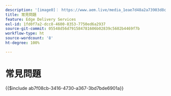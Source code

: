 ```yaml
---
description: '[image0]： https://www.aem.live/media_1eae7d48a2a73903d8c880cb8cf2dcfad47f73291.png#width=1600&height=1200'
title: 常見問題
feature: Edge Delivery Services
exl-id: 1fd0f7a2-dcc8-4600-8353-7750ed6a2937
source-git-commit: 05548d56d791584781606b02839c5602b4469f7b
workflow-type: ht
source-wordcount: '8'
ht-degree: 100%

---
```


# 常見問題

{{$include ab7f08cb-3416-4730-a367-3bd7bde6901a}}
